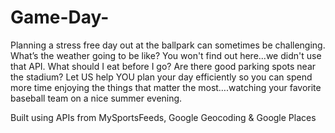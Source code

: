 # Game-Day-

<p> Planning a stress free day out at the ballpark can sometimes be challenging. What’s the weather going to be like? You won't find out here...we didn't use that API. What should I eat before I go? Are there good parking spots near the stadium? Let US help YOU plan your day efficiently so you can spend more time enjoying the things that matter the most….watching your favorite baseball team on a nice summer evening.</p>

<p> Built using APIs from MySportsFeeds, Google Geocoding & Google Places </p>